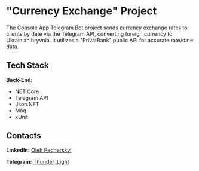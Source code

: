 # "Currency Exchange" Project

The Console App Telegram Bot project sends currency exchange rates to clients by date via the Telegram API, converting foreign currency to Ukrainian hryvnia. It utilizes a "PrivatBank" public API for accurate rate/date data.

## Tech Stack

**Back-End:**
- NET Core
- Telegram API
- Json.NET
- Moq
- xUnit

## Contacts

**LinkedIn:** [Oleh Pecherskyi](https://www.linkedin.com/in/olehpecherskyi)

**Telegram:** [Thunder_Light](https://t.me/Thunder_Light82)
